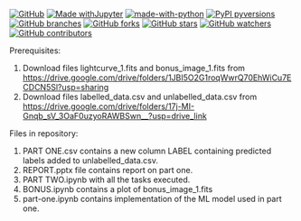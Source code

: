 [![GitHub](https://img.shields.io/badge/--181717?logo=github&logoColor=ffffff)](https://github.com/)
[![Made withJupyter](https://img.shields.io/badge/Made%20with-Jupyter-orange?style=plastic&logo=Jupyter)](https://jupyter.org/try)
[![made-with-python](https://img.shields.io/badge/Made%20with-Python-1f425f.svg)](https://www.python.org/)
[![PyPI pyversions](https://img.shields.io/pypi/pyversions/ansicolortags.svg)](https://pypi.python.org/pypi/ansicolortags/)
[![GitHub branches](https://img.shields.io/github/commit-activity/t/prakriti16/CosmoScope_Juniors?style=plastic&labelColor=cyan&color=yellow)](https://github.com/prakriti16/CosmoScope_Juniors.git)
[![GitHub forks](https://img.shields.io/github/forks/prakriti16/CosmoScope_Juniors?style=flat-square&logoColor=violet&color=violet)](https://github.com/prakriti16/CosmoScope_Juniors.git)
[![GitHub stars](https://img.shields.io/github/stars/prakriti16/CosmoScope_Juniors?style=plastic)](https://github.com/prakriti16/CosmoScope_Juniors.git/stargazers/)
[![GitHub watchers](https://img.shields.io/github/watchers/prakriti16/CosmoScope_Juniors?style=social&logoColor=violet)](https://github.com/prakriti16/CosmoScope_Juniors.git/watchers/)
[![GitHub contributors](https://img.shields.io/github/contributors/prakriti16/CosmoScope_Juniors?style=CosmoScope_Juniors&logoColor=pink)]()


Prerequisites:
1. Download files lightcurve_1.fits and bonus_image_1.fits from https://drive.google.com/drive/folders/1JBI5O2G1roqWwrQ70EhWiCu7ECDCN5Sl?usp=sharing
2. Download files labelled_data.csv and unlabelled_data.csv from https://drive.google.com/drive/folders/17j-MI-Gnqb_sV_3OaF0uzyoRAWBSwn__?usp=drive_link

Files in repository:
1. PART ONE.csv contains a new column LABEL containing predicted labels added to unlabelled_data.csv.
2. REPORT.pptx file contains report on part one.
3. PART TWO.ipynb with all the tasks executed.
4. BONUS.ipynb contains a plot of bonus_image_1.fits
5. part-one.ipynb contains implementation of the ML model used in part one.
